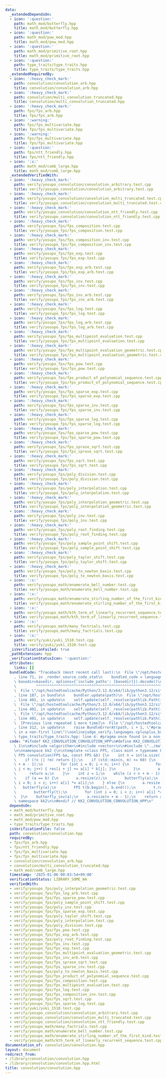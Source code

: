 ```yaml
---
data:
  _extendedDependsOn:
  - icon: ':question:'
    path: math_mod/butterfly.hpp
    title: math_mod/butterfly.hpp
  - icon: ':question:'
    path: math_mod/pow_mod.hpp
    title: math_mod/pow_mod.hpp
  - icon: ':question:'
    path: math_mod/primitive_root.hpp
    title: math_mod/primitive_root.hpp
  - icon: ':question:'
    path: type_traits/type_traits.hpp
    title: type_traits/type_traits.hpp
  _extendedRequiredBy:
  - icon: ':heavy_check_mark:'
    path: convolution/convolution_arb.hpp
    title: convolution/convolution_arb.hpp
  - icon: ':heavy_check_mark:'
    path: convolution/multi_convolution_truncated.hpp
    title: convolution/multi_convolution_truncated.hpp
  - icon: ':heavy_check_mark:'
    path: fps/fps_arb.hpp
    title: fps/fps_arb.hpp
  - icon: ':warning:'
    path: fps/fps_multivariate.hpp
    title: fps/fps_multivariate.hpp
  - icon: ':warning:'
    path: fps/fps_multivariate.hpp
    title: fps/fps_multivariate.hpp
  - icon: ':question:'
    path: fps/ntt_friendly.hpp
    title: fps/ntt_friendly.hpp
  - icon: ':x:'
    path: math_mod/comb_large.hpp
    title: math_mod/comb_large.hpp
  _extendedVerifiedWith:
  - icon: ':heavy_check_mark:'
    path: verify/yosupo_convolution/convolution_arbitrary.test.cpp
    title: verify/yosupo_convolution/convolution_arbitrary.test.cpp
  - icon: ':heavy_check_mark:'
    path: verify/yosupo_convolution/convolution_multi_truncated.test.cpp
    title: verify/yosupo_convolution/convolution_multi_truncated.test.cpp
  - icon: ':heavy_check_mark:'
    path: verify/yosupo_convolution/convolution_ntt_friendly.test.cpp
    title: verify/yosupo_convolution/convolution_ntt_friendly.test.cpp
  - icon: ':heavy_check_mark:'
    path: verify/yosupo_fps/fps_composition.test.cpp
    title: verify/yosupo_fps/fps_composition.test.cpp
  - icon: ':heavy_check_mark:'
    path: verify/yosupo_fps/fps_composition_inv.test.cpp
    title: verify/yosupo_fps/fps_composition_inv.test.cpp
  - icon: ':heavy_check_mark:'
    path: verify/yosupo_fps/fps_exp.test.cpp
    title: verify/yosupo_fps/fps_exp.test.cpp
  - icon: ':heavy_check_mark:'
    path: verify/yosupo_fps/fps_exp_arb.test.cpp
    title: verify/yosupo_fps/fps_exp_arb.test.cpp
  - icon: ':heavy_check_mark:'
    path: verify/yosupo_fps/fps_inv.test.cpp
    title: verify/yosupo_fps/fps_inv.test.cpp
  - icon: ':heavy_check_mark:'
    path: verify/yosupo_fps/fps_inv_arb.test.cpp
    title: verify/yosupo_fps/fps_inv_arb.test.cpp
  - icon: ':heavy_check_mark:'
    path: verify/yosupo_fps/fps_log.test.cpp
    title: verify/yosupo_fps/fps_log.test.cpp
  - icon: ':heavy_check_mark:'
    path: verify/yosupo_fps/fps_log_arb.test.cpp
    title: verify/yosupo_fps/fps_log_arb.test.cpp
  - icon: ':heavy_check_mark:'
    path: verify/yosupo_fps/fps_multipoint_evaluation.test.cpp
    title: verify/yosupo_fps/fps_multipoint_evaluation.test.cpp
  - icon: ':heavy_check_mark:'
    path: verify/yosupo_fps/fps_multipoint_evaluation_geometric.test.cpp
    title: verify/yosupo_fps/fps_multipoint_evaluation_geometric.test.cpp
  - icon: ':heavy_check_mark:'
    path: verify/yosupo_fps/fps_pow.test.cpp
    title: verify/yosupo_fps/fps_pow.test.cpp
  - icon: ':heavy_check_mark:'
    path: verify/yosupo_fps/fps_product_of_polynomial_sequence.test.cpp
    title: verify/yosupo_fps/fps_product_of_polynomial_sequence.test.cpp
  - icon: ':heavy_check_mark:'
    path: verify/yosupo_fps/fps_sparse_exp.test.cpp
    title: verify/yosupo_fps/fps_sparse_exp.test.cpp
  - icon: ':heavy_check_mark:'
    path: verify/yosupo_fps/fps_sparse_inv.test.cpp
    title: verify/yosupo_fps/fps_sparse_inv.test.cpp
  - icon: ':heavy_check_mark:'
    path: verify/yosupo_fps/fps_sparse_log.test.cpp
    title: verify/yosupo_fps/fps_sparse_log.test.cpp
  - icon: ':heavy_check_mark:'
    path: verify/yosupo_fps/fps_sparse_pow.test.cpp
    title: verify/yosupo_fps/fps_sparse_pow.test.cpp
  - icon: ':heavy_check_mark:'
    path: verify/yosupo_fps/fps_sprase_sqrt.test.cpp
    title: verify/yosupo_fps/fps_sprase_sqrt.test.cpp
  - icon: ':heavy_check_mark:'
    path: verify/yosupo_fps/fps_sqrt.test.cpp
    title: verify/yosupo_fps/fps_sqrt.test.cpp
  - icon: ':heavy_check_mark:'
    path: verify/yosupo_fps/poly_division.test.cpp
    title: verify/yosupo_fps/poly_division.test.cpp
  - icon: ':heavy_check_mark:'
    path: verify/yosupo_fps/poly_interpolation.test.cpp
    title: verify/yosupo_fps/poly_interpolation.test.cpp
  - icon: ':heavy_check_mark:'
    path: verify/yosupo_fps/poly_interpolation_geometric.test.cpp
    title: verify/yosupo_fps/poly_interpolation_geometric.test.cpp
  - icon: ':heavy_check_mark:'
    path: verify/yosupo_fps/poly_inv.test.cpp
    title: verify/yosupo_fps/poly_inv.test.cpp
  - icon: ':heavy_check_mark:'
    path: verify/yosupo_fps/poly_root_finding.test.cpp
    title: verify/yosupo_fps/poly_root_finding.test.cpp
  - icon: ':heavy_check_mark:'
    path: verify/yosupo_fps/poly_sample_point_shift.test.cpp
    title: verify/yosupo_fps/poly_sample_point_shift.test.cpp
  - icon: ':heavy_check_mark:'
    path: verify/yosupo_fps/poly_taylor_shift.test.cpp
    title: verify/yosupo_fps/poly_taylor_shift.test.cpp
  - icon: ':heavy_check_mark:'
    path: verify/yosupo_fps/poly_to_newton_basis.test.cpp
    title: verify/yosupo_fps/poly_to_newton_basis.test.cpp
  - icon: ':x:'
    path: verify/yosupo_math/enumerate_bell_number.test.cpp
    title: verify/yosupo_math/enumerate_bell_number.test.cpp
  - icon: ':x:'
    path: verify/yosupo_math/enumerate_stirling_number_of_the_first_kind.test.cpp
    title: verify/yosupo_math/enumerate_stirling_number_of_the_first_kind.test.cpp
  - icon: ':x:'
    path: verify/yosupo_math/kth_term_of_linearly_recurrent_sequence.test.cpp
    title: verify/yosupo_math/kth_term_of_linearly_recurrent_sequence.test.cpp
  - icon: ':x:'
    path: verify/yosupo_math/many_factrials.test.cpp
    title: verify/yosupo_math/many_factrials.test.cpp
  - icon: ':x:'
    path: verify/yuki/yuki_1510.test.cpp
    title: verify/yuki/yuki_1510.test.cpp
  _isVerificationFailed: true
  _pathExtension: hpp
  _verificationStatusIcon: ':question:'
  attributes:
    links: []
  bundledCode: "Traceback (most recent call last):\n  File \"/opt/hostedtoolcache/Python/3.12.0/x64/lib/python3.12/site-packages/onlinejudge_verify/documentation/build.py\"\
    , line 71, in _render_source_code_stat\n    bundled_code = language.bundle(stat.path,\
    \ basedir=basedir, options={'include_paths': [basedir]}).decode()\n          \
    \         ^^^^^^^^^^^^^^^^^^^^^^^^^^^^^^^^^^^^^^^^^^^^^^^^^^^^^^^^^^^^^^^^^^^^^^^^^^^^^^^^^\n\
    \  File \"/opt/hostedtoolcache/Python/3.12.0/x64/lib/python3.12/site-packages/onlinejudge_verify/languages/cplusplus.py\"\
    , line 187, in bundle\n    bundler.update(path)\n  File \"/opt/hostedtoolcache/Python/3.12.0/x64/lib/python3.12/site-packages/onlinejudge_verify/languages/cplusplus_bundle.py\"\
    , line 401, in update\n    self.update(self._resolve(pathlib.Path(included), included_from=path))\n\
    \  File \"/opt/hostedtoolcache/Python/3.12.0/x64/lib/python3.12/site-packages/onlinejudge_verify/languages/cplusplus_bundle.py\"\
    , line 401, in update\n    self.update(self._resolve(pathlib.Path(included), included_from=path))\n\
    \  File \"/opt/hostedtoolcache/Python/3.12.0/x64/lib/python3.12/site-packages/onlinejudge_verify/languages/cplusplus_bundle.py\"\
    , line 401, in update\n    self.update(self._resolve(pathlib.Path(included), included_from=path))\n\
    \  [Previous line repeated 1 more time]\n  File \"/opt/hostedtoolcache/Python/3.12.0/x64/lib/python3.12/site-packages/onlinejudge_verify/languages/cplusplus_bundle.py\"\
    , line 312, in update\n    raise BundleErrorAt(path, i + 1, \"#pragma once found\
    \ in a non-first line\")\nonlinejudge_verify.languages.cplusplus_bundle.BundleErrorAt:\
    \ type_traits/type_traits.hpp: line 4: #pragma once found in a non-first line\n"
  code: "#ifndef KK2_CONVOLUTION_CONVOLUTION_HPP\n#define KK2_CONVOLUTION_CONVOLUTION_HPP\
    \ 1\n\n#include <algorithm>\n#include <vector>\n\n#include \"../math_mod/butterfly.hpp\"\
    \n\nnamespace kk2 {\n\ntemplate <class FPS, class mint = typename FPS::value_type>\
    \ FPS convolution(FPS &a, const FPS &b) {\n    int n = int(a.size()), m = int(b.size());\n\
    \    if (!n || !m) return {};\n    if (std::min(n, m) <= 60) {\n        FPS res(n\
    \ + m - 1);\n        for (int i = 0; i < n; i++) {\n            for (int j = 0;\
    \ j < m; j++) { res[i + j] += a[i] * b[j]; }\n        }\n        a = res;\n  \
    \      return a;\n    }\n    int z = 1;\n    while (z < n + m - 1) z <<= 1;\n\
    \    if (a == b) {\n        a.resize(z);\n        butterfly(a);\n        for (int\
    \ i = 0; i < z; i++) a[i] *= a[i];\n    } else {\n        a.resize(z);\n     \
    \   butterfly(a);\n        FPS t(b.begin(), b.end());\n        t.resize(z);\n\
    \        butterfly(t);\n        for (int i = 0; i < z; i++) a[i] *= t[i];\n  \
    \  }\n    butterfly_inv(a);\n    a.resize(n + m - 1);\n    return a;\n}\n\n} //\
    \ namespace kk2\n\n#endif // KK2_CONVOLUTION_CONVOLUTION_HPP\n"
  dependsOn:
  - math_mod/butterfly.hpp
  - math_mod/primitive_root.hpp
  - math_mod/pow_mod.hpp
  - type_traits/type_traits.hpp
  isVerificationFile: false
  path: convolution/convolution.hpp
  requiredBy:
  - fps/fps_arb.hpp
  - fps/ntt_friendly.hpp
  - fps/fps_multivariate.hpp
  - fps/fps_multivariate.hpp
  - convolution/convolution_arb.hpp
  - convolution/multi_convolution_truncated.hpp
  - math_mod/comb_large.hpp
  timestamp: '2025-01-06 00:03:54+09:00'
  verificationStatus: LIBRARY_SOME_WA
  verifiedWith:
  - verify/yosupo_fps/poly_interpolation_geometric.test.cpp
  - verify/yosupo_fps/fps_log_arb.test.cpp
  - verify/yosupo_fps/fps_sparse_pow.test.cpp
  - verify/yosupo_fps/poly_sample_point_shift.test.cpp
  - verify/yosupo_fps/poly_inv.test.cpp
  - verify/yosupo_fps/fps_sparse_exp.test.cpp
  - verify/yosupo_fps/poly_taylor_shift.test.cpp
  - verify/yosupo_fps/poly_interpolation.test.cpp
  - verify/yosupo_fps/poly_division.test.cpp
  - verify/yosupo_fps/fps_pow.test.cpp
  - verify/yosupo_fps/fps_exp_arb.test.cpp
  - verify/yosupo_fps/poly_root_finding.test.cpp
  - verify/yosupo_fps/fps_inv.test.cpp
  - verify/yosupo_fps/fps_exp.test.cpp
  - verify/yosupo_fps/fps_multipoint_evaluation_geometric.test.cpp
  - verify/yosupo_fps/fps_inv_arb.test.cpp
  - verify/yosupo_fps/fps_sprase_sqrt.test.cpp
  - verify/yosupo_fps/fps_sparse_inv.test.cpp
  - verify/yosupo_fps/poly_to_newton_basis.test.cpp
  - verify/yosupo_fps/fps_product_of_polynomial_sequence.test.cpp
  - verify/yosupo_fps/fps_composition.test.cpp
  - verify/yosupo_fps/fps_multipoint_evaluation.test.cpp
  - verify/yosupo_fps/fps_log.test.cpp
  - verify/yosupo_fps/fps_composition_inv.test.cpp
  - verify/yosupo_fps/fps_sqrt.test.cpp
  - verify/yosupo_fps/fps_sparse_log.test.cpp
  - verify/yuki/yuki_1510.test.cpp
  - verify/yosupo_convolution/convolution_arbitrary.test.cpp
  - verify/yosupo_convolution/convolution_multi_truncated.test.cpp
  - verify/yosupo_convolution/convolution_ntt_friendly.test.cpp
  - verify/yosupo_math/many_factrials.test.cpp
  - verify/yosupo_math/enumerate_bell_number.test.cpp
  - verify/yosupo_math/enumerate_stirling_number_of_the_first_kind.test.cpp
  - verify/yosupo_math/kth_term_of_linearly_recurrent_sequence.test.cpp
documentation_of: convolution/convolution.hpp
layout: document
redirect_from:
- /library/convolution/convolution.hpp
- /library/convolution/convolution.hpp.html
title: convolution/convolution.hpp
---
```

